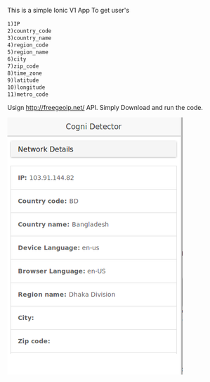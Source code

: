 This is a simple Ionic V1 App To get user's

    1)IP
    2)country_code
    3)country_name
    4)region_code
    5)region_name
    6)city
    7)zip_code
    8)time_zone
    9)latitude
    10)longitude
    11)metro_code

Usign http://freegeoip.net/ API.
Simply Download and run the code.

![Alt text](img/1.png?raw=true "App")
